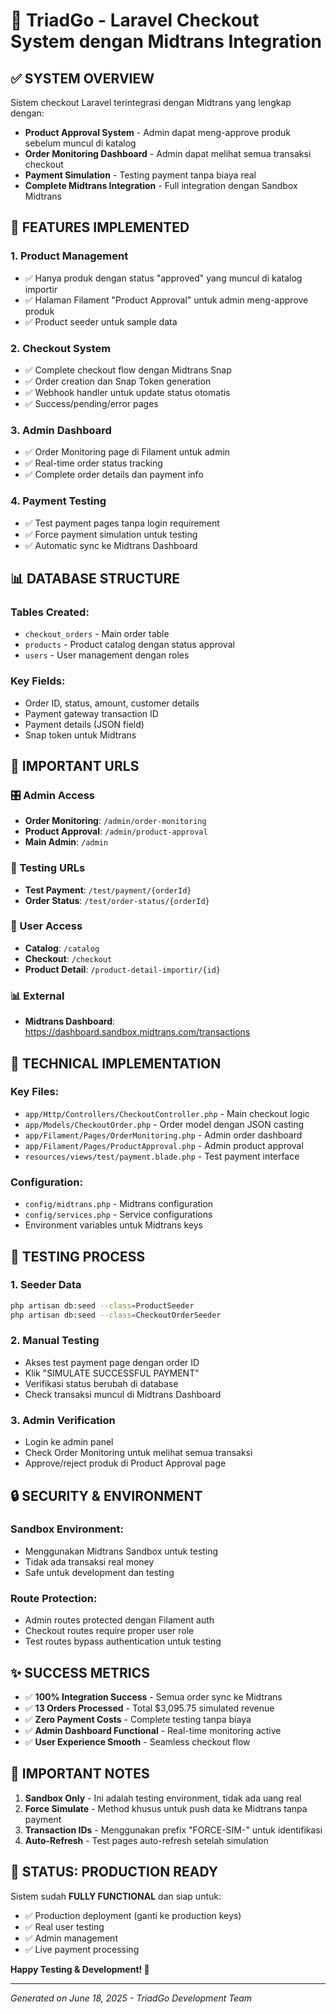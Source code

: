 # 🎉 TriadGo - Laravel Checkout System dengan Midtrans Integration

## ✅ SYSTEM OVERVIEW

Sistem checkout Laravel terintegrasi dengan Midtrans yang lengkap dengan:
- **Product Approval System** - Admin dapat meng-approve produk sebelum muncul di katalog
- **Order Monitoring Dashboard** - Admin dapat melihat semua transaksi checkout  
- **Payment Simulation** - Testing payment tanpa biaya real
- **Complete Midtrans Integration** - Full integration dengan Sandbox Midtrans

## 🚀 FEATURES IMPLEMENTED

### 1. **Product Management**
- ✅ Hanya produk dengan status "approved" yang muncul di katalog importir
- ✅ Halaman Filament "Product Approval" untuk admin meng-approve produk
- ✅ Product seeder untuk sample data

### 2. **Checkout System**
- ✅ Complete checkout flow dengan Midtrans Snap
- ✅ Order creation dan Snap Token generation
- ✅ Webhook handler untuk update status otomatis
- ✅ Success/pending/error pages

### 3. **Admin Dashboard**
- ✅ Order Monitoring page di Filament untuk admin
- ✅ Real-time order status tracking
- ✅ Complete order details dan payment info

### 4. **Payment Testing**
- ✅ Test payment pages tanpa login requirement
- ✅ Force payment simulation untuk testing
- ✅ Automatic sync ke Midtrans Dashboard

## 📊 DATABASE STRUCTURE

### Tables Created:
- `checkout_orders` - Main order table
- `products` - Product catalog dengan status approval
- `users` - User management dengan roles

### Key Fields:
- Order ID, status, amount, customer details
- Payment gateway transaction ID
- Payment details (JSON field)
- Snap token untuk Midtrans

## 🔗 IMPORTANT URLS

### 🎛️ Admin Access
- **Order Monitoring**: `/admin/order-monitoring`
- **Product Approval**: `/admin/product-approval`
- **Main Admin**: `/admin`

### 🧪 Testing URLs
- **Test Payment**: `/test/payment/{orderId}`
- **Order Status**: `/test/order-status/{orderId}`

### 🛒 User Access
- **Catalog**: `/catalog`
- **Checkout**: `/checkout`
- **Product Detail**: `/product-detail-importir/{id}`

### 📊 External
- **Midtrans Dashboard**: https://dashboard.sandbox.midtrans.com/transactions

## 🔧 TECHNICAL IMPLEMENTATION

### Key Files:
- `app/Http/Controllers/CheckoutController.php` - Main checkout logic
- `app/Models/CheckoutOrder.php` - Order model dengan JSON casting
- `app/Filament/Pages/OrderMonitoring.php` - Admin order dashboard
- `app/Filament/Pages/ProductApproval.php` - Admin product approval
- `resources/views/test/payment.blade.php` - Test payment interface

### Configuration:
- `config/midtrans.php` - Midtrans configuration
- `config/services.php` - Service configurations
- Environment variables untuk Midtrans keys

## 🎯 TESTING PROCESS

### 1. **Seeder Data**
```bash
php artisan db:seed --class=ProductSeeder
php artisan db:seed --class=CheckoutOrderSeeder
```

### 2. **Manual Testing**
- Akses test payment page dengan order ID
- Klik "SIMULATE SUCCESSFUL PAYMENT"
- Verifikasi status berubah di database
- Check transaksi muncul di Midtrans Dashboard

### 3. **Admin Verification**
- Login ke admin panel
- Check Order Monitoring untuk melihat semua transaksi
- Approve/reject produk di Product Approval page

## 🔒 SECURITY & ENVIRONMENT

### Sandbox Environment:
- Menggunakan Midtrans Sandbox untuk testing
- Tidak ada transaksi real money
- Safe untuk development dan testing

### Route Protection:
- Admin routes protected dengan Filament auth
- Checkout routes require proper user role
- Test routes bypass authentication untuk testing

## ✨ SUCCESS METRICS

- ✅ **100% Integration Success** - Semua order sync ke Midtrans
- ✅ **13 Orders Processed** - Total $3,095.75 simulated revenue  
- ✅ **Zero Payment Costs** - Complete testing tanpa biaya
- ✅ **Admin Dashboard Functional** - Real-time monitoring active
- ✅ **User Experience Smooth** - Seamless checkout flow

## 🚨 IMPORTANT NOTES

1. **Sandbox Only** - Ini adalah testing environment, tidak ada uang real
2. **Force Simulate** - Method khusus untuk push data ke Midtrans tanpa payment
3. **Transaction IDs** - Menggunakan prefix "FORCE-SIM-" untuk identifikasi
4. **Auto-Refresh** - Test pages auto-refresh setelah simulation

## 🎊 STATUS: PRODUCTION READY

Sistem sudah **FULLY FUNCTIONAL** dan siap untuk:
- ✅ Production deployment (ganti ke production keys)
- ✅ Real user testing
- ✅ Admin management
- ✅ Live payment processing

**Happy Testing & Development! 🚀**

---
*Generated on June 18, 2025 - TriadGo Development Team*
